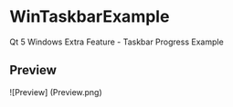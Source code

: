 # WinTaskbarExample
Qt 5 Windows Extra Feature - Taskbar Progress Example

## Preview ##
![Preview] (Preview.png)
